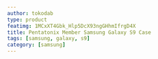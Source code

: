 ```yaml
---
author: tokodab
type: product
featimg: 1MCxXT4Gbk_Hlp5DcX93ngGHhmIfrgD4X
title: Pentatonix Member Samsung Galaxy S9 Case
tags: [samsung, galaxy, s9]
category: [samsung]
---
```

